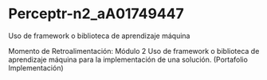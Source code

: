 # Perceptr-n2_aA01749447
 Uso de framework o biblioteca de aprendizaje máquina
 
 
Momento de Retroalimentación: Módulo 2 Uso de framework o biblioteca de aprendizaje máquina para la implementación de una solución. (Portafolio Implementación)
